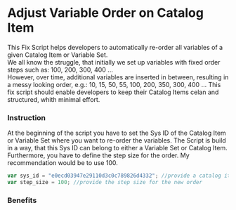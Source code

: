 # Adjust Variable Order on Catalog Item

This Fix Script helps developers to automatically re-order all variables of a given Catalog Item or Variable Set.  
We all know the struggle, that initially we set up variables with fixed order steps such as: 100, 200, 300, 400 ...   
However, over time, additional variables are inserted in between, resulting in a messy looking order, e.g.: 10, 15, 50, 55, 100, 200, 350, 300, 400 ... 
This fix script should enable developers to keep their Catalog Items celan and structured, whith minimal effort.   

### Instruction

At the beginning of the script you have to set the Sys ID of the Catalog Item or Variable Set where you want to re-order the variables.
The Script is build in a way, that this Sys ID can belong to either a Variable Set or Catalog Item.
Furthermore, you have to define the step size for the order. My recommendation would be to use 100.
 
```javascript
var sys_id = "e0ecd03947e29110d3c0c789826d4332"; //provide a catalog item or variable set sys id
var step_size = 100; //provide the step size for the new order
```

### Benefits

